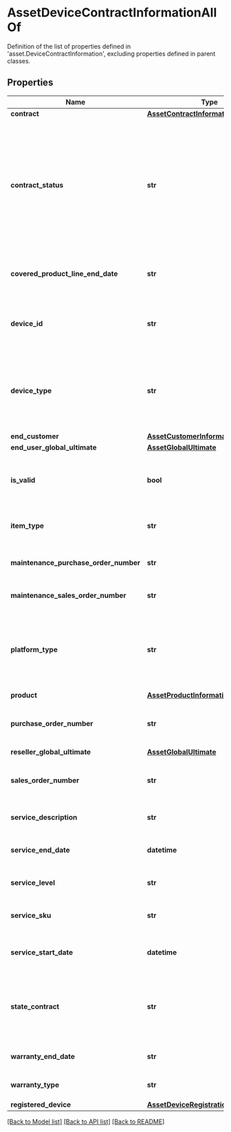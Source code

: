 # AssetDeviceContractInformationAllOf

Definition of the list of properties defined in 'asset.DeviceContractInformation', excluding properties defined in parent classes.
## Properties
Name | Type | Description | Notes
------------ | ------------- | ------------- | -------------
**contract** | [**AssetContractInformation**](AssetContractInformation.md) |  | [optional] 
**contract_status** | **str** | Calculated contract status that is derived based on the service line status and contract end date. It is different from serviceLineStatus property. serviceLineStatus gives us ACTIVE, OVERDUE, EXPIRED. These are transformed into Active, Expiring Soon and Not Covered. | [optional] [readonly]  if omitted the server will use the default value of "Not Covered"
**covered_product_line_end_date** | **str** | End date of the covered product line. The coverage end date is fetched from Cisco SN2INFO API. | [optional] [readonly] 
**device_id** | **str** | Unique identifier of the Cisco device. This information is used to query Cisco APIx SN2INFO and CCWR databases. | [optional] [readonly] 
**device_type** | **str** | Type used to classify the device in Cisco Intersight. Currently supported values are Server and FabricInterconnect. This will be expanded to support more types in future. | [optional] [readonly]  if omitted the server will use the default value of "None"
**end_customer** | [**AssetCustomerInformation**](AssetCustomerInformation.md) |  | [optional] 
**end_user_global_ultimate** | [**AssetGlobalUltimate**](AssetGlobalUltimate.md) |  | [optional] 
**is_valid** | **bool** | Validates if the device is a genuine Cisco device. Validated is done using the Cisco SN2INFO APIs. | [optional] [readonly] 
**item_type** | **str** | Item type of this specific Cisco device. example \&quot;Chassis\&quot;. | [optional] [readonly] 
**maintenance_purchase_order_number** | **str** | Maintenance purchase order number for the Cisco device. | [optional] [readonly] 
**maintenance_sales_order_number** | **str** | Maintenance sales order number for the Cisco device. | [optional] [readonly] 
**platform_type** | **str** | The platform type of the Cisco device. | [optional] [readonly]  if omitted the server will use the default value of ""
**product** | [**AssetProductInformation**](AssetProductInformation.md) |  | [optional] 
**purchase_order_number** | **str** | Purchase order number for the Cisco device. It is a unique number assigned for every purchase. | [optional] [readonly] 
**reseller_global_ultimate** | [**AssetGlobalUltimate**](AssetGlobalUltimate.md) |  | [optional] 
**sales_order_number** | **str** | Sales order number for the Cisco device. It is a unique number assigned for every sale. | [optional] [readonly] 
**service_description** | **str** | The type of service contract that covers the Cisco device. | [optional] [readonly] 
**service_end_date** | **datetime** | End date for the Cisco service contract that covers this Cisco device. | [optional] [readonly] 
**service_level** | **str** | The type of service contract that covers the Cisco device. | [optional] [readonly] 
**service_sku** | **str** | The SKU of the service contract that covers the Cisco device. | [optional] [readonly] 
**service_start_date** | **datetime** | Start date for the Cisco service contract that covers this Cisco device. | [optional] [readonly] 
**state_contract** | **str** | Internal property used for triggering and tracking actions for contract information. | [optional]  if omitted the server will use the default value of "Update"
**warranty_end_date** | **str** | End date for the warranty that covers the Cisco device. | [optional] [readonly] 
**warranty_type** | **str** | Type of warranty that covers the Cisco device. | [optional] [readonly] 
**registered_device** | [**AssetDeviceRegistrationRelationship**](AssetDeviceRegistrationRelationship.md) |  | [optional] 

[[Back to Model list]](../README.md#documentation-for-models) [[Back to API list]](../README.md#documentation-for-api-endpoints) [[Back to README]](../README.md)


